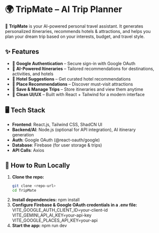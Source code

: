 # 🌍 TripMate – AI Trip Planner

🚀 **TripMate** is your AI-powered personal travel assistant. It generates personalized itineraries, recommends hotels & attractions, and helps you plan your dream trip based on your interests, budget, and travel style.

## ✨ Features

- 🔑 **Google Authentication** – Secure sign-in with Google OAuth
- 🤖 **AI-Powered Itineraries** – Tailored recommendations for destinations, activities, and hotels
- 🏨 **Hotel Suggestions** – Get curated hotel recommendations
- 📍 **Place Recommendations** – Discover must-visit attractions
- 💾 **Save & Manage Trips** – Store itineraries and view them anytime
- 🎨 **Clean UI/UX** – Built with React + Tailwind for a modern interface

## 🖥️ Tech Stack

- **Frontend**: React.js, Tailwind CSS, ShadCN UI
- **Backend/AI**: Node.js (optional for API integration), AI itinerary generation
- **Auth**: Google OAuth (@react-oauth/google)
- **Database**: Firebase (for user storage & trips)
- **API Calls**: Axios


## 🚀 How to Run Locally

1. **Clone the repo:**
   ```bash
   git clone <repo-url>
   cd TripMate
2. **Install dependencies:**
   npm install
3. **Configure Firebase & Google OAuth credentials in a .env file:**
   VITE_GOOGLE_AUTH_CLIENT_ID=your-client-id
   VITE_GEMINI_API_AI_KEY=your-api-key
   VITE_GOOGLE_PLACES_API_KEY=your-api
4. **Start the app:**
    npm run dev
   ```
